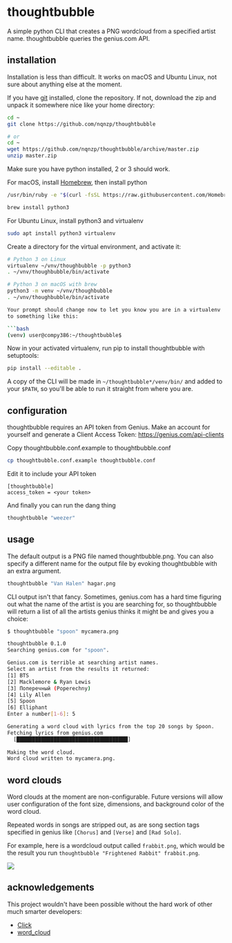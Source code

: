 # thoughtbubble

A simple python CLI that creates a PNG wordcloud from a specified artist name. thoughtbubble 
queries the genius.com API.

## installation

Installation is less than difficult. It works on macOS and Ubuntu Linux, not sure about anything else at the moment.

If you have [git](https://git-scm.com/downloads) installed, clone the repository. If not, download the zip and unpack it 
somewhere nice like your home directory:

```bash
cd ~
git clone https://github.com/nqnzp/thoughtbubble

# or
cd ~
wget https://github.com/nqnzp/thoughtbubble/archive/master.zip
unzip master.zip
```

Make sure you have python installed, 2 or 3 should work.

For macOS, install [Homebrew](https://brew.sh), then install python

```bash
/usr/bin/ruby -e "$(curl -fsSL https://raw.githubusercontent.com/Homebrew/install/master/install)"

brew install python3
```

For Ubuntu Linux, install python3 and virtualenv

```bash
sudo apt install python3 virtualenv
```

Create a directory for the virtual environment, and activate it:

```bash
# Python 3 on Linux
virtualenv ~/vnv/thoughbubble -p python3
. ~/vnv/thoughbubble/bin/activate

# Python 3 on macOS with brew
python3 -m venv ~/vnv/thoughbubble
. ~/vnv/thoughbubble/bin/activate

Your prompt should change now to let you know you are in a virtualenv
to something like this:

```bash
(venv) user@compy386:~/thoughtbubble$
```

Now in your activated virtualenv, run pip to install thoughtbubble with setuptools:

```bash
pip install --editable .
```

A copy of the CLI will be made in `~/thoughtbubble*/venv/bin/` and added to your
`$PATH`, so you'll be able to run it straight from where you are.

## configuration

thoughtbubble requires an API token from Genius. Make an account for yourself
and generate a Client Access Token: https://genius.com/api-clients

Copy thoughtbubble.conf.example to thoughtbubble.conf

```bash
cp thoughtbubble.conf.example thoughtbubble.conf
```

Edit it to include your API token

```commandline
[thoughtbubble]
access_token = <your token>
```

And finally you can run the dang thing

```bash
thoughtbubble "weezer"
```

## usage

The default output is a PNG file named thoughtbubble.png. You can also specify a different name for the output file
by evoking thoughtbubble with an extra argument.
```bash
thoughtbubble "Van Halen" hagar.png
```
CLI output isn't that fancy. Sometimes, genius.com has a hard time figuring out what
the name of the artist is you are searching for, so thoughtbubble will return a list of
all the artists genius thinks it might be and gives you a choice:

```bash
$ thoughtbubble "spoon" mycamera.png

thoughtbubble 0.1.0                     
Searching genius.com for "spoon".

Genius.com is terrible at searching artist names.
Select an artist from the results it returned:
[1] BTS
[2] Macklemore & Ryan Lewis
[3] Поперечный (Poperechny)
[4] Lily Allen
[5] Spoon
[6] Elliphant
Enter a number[1-6]: 5

Generating a word cloud with lyrics from the top 20 songs by Spoon.
Fetching lyrics from genius.com
  [████████████████████████████████████]
               
Making the word cloud.
Word cloud written to mycamera.png.
```

## word clouds

Word clouds at the moment are non-configurable. Future versions will allow user configuration of the font size, 
dimensions, and background color of the word cloud. 

Repeated words in songs are stripped out, as are song section
tags specified in genius like `[Chorus]` and `[Verse]` and `[Rad Solo]`.

For example, here is a wordcloud output called `frabbit.png`, which would be the result 
you run `thoughtbubble "Frightened Rabbit" frabbit.png`.

![](https://user-images.githubusercontent.com/20565648/40031261-de4d7434-57bc-11e8-9ed5-742646cbb4fd.png)

## acknowledgements

This project wouldn't have been possible without the hard work of other much smarter developers:

* [Click](https://github.com/pallets/click)
* [word_cloud](https://github.com/amueller/word_cloud)
